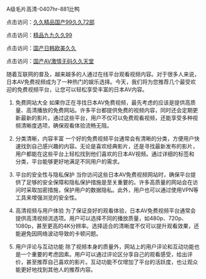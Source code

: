 
A级毛片高清-0407hr-881比鸭


点击访问：<a href="https://rtj-3zo.pages.dev/">久久精品国产99久久72部</a>

点击访问：<a href="https://gfd-5xg.pages.dev/">精品九九久久99</a>

点击访问：<a href="https://bsdf-5f5.pages.dev/">国产日韩欧美久久</a>

点击访问：<a href="https://fdhf-454.pages.dev/">国产AV激情无码久久天堂</a>


随着互联网的普及，越来越多的人通过在线平台观看视频内容。对于很多人来说，日本AV免费视频成为了一种热门的娱乐选择。今天，我们将为您推荐几个最受欢迎的免费视频平台，让您可以轻松享受丰富的日本AV内容。

1. 免费网站大全
如果你正在寻找日本AV免费视频，最先考虑的应该是提供高质量、高清播放的免费网站。许多平台都提供免费的视频内容，同时还会定期更新最新的影片。通过这些平台，用户不仅可以免费观看视频，还能享受多种视频清晰度选项，确保观看体验流畅无阻。

2. 分类清晰，内容丰富
一个好的免费视频平台通常会有清晰的分类，方便用户快速找到自己感兴趣的内容。无论是喜欢经典影片，还是寻找最新发布的影片，用户都能在这些平台上轻松找到他们喜欢的日本AV视频。通过详细的标签和分类，平台能够更好地满足不同用户的需求。

3. 平台的安全性与隐私保护
当你访问这些日本AV免费视频网站时，确保平台提供了足够的安全保障和隐私保护措施是至关重要的。许多高质量的网站会在访问时采取加密措施，保护用户的数据隐私。此外，用户也可以通过使用VPN等工具来增强浏览的安全性。

4. 高清视频与用户体验
为了保证良好的观看体验，日本AV免费视频平台通常会提供高清视频流选项。用户可以选择不同的播放质量，如480p、720p、1080p，甚至更高的4K分辨率。选择适合的清晰度不仅可以提升观看效果，还能避免因网络波动导致的卡顿问题。

5. 用户评论与互动功能
除了视频本身的质量外，网站上的用户评论和互动功能也是一个重要的考虑因素。用户可以通过评论区分享自己的观看感受，给出评价，甚至推荐自己喜欢的影片。互动功能不仅增加了平台的活跃度，也让观众能更好地找到其他人的推荐内容。


<span style="display:none;">[Canonical link]( https://github.com/th20250704/541512 ）</span>
